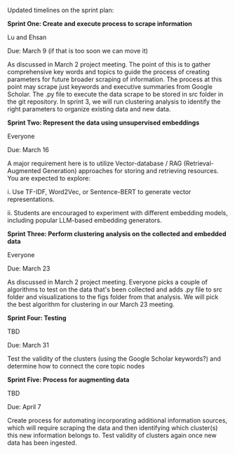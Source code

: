 Updated timelines on the sprint plan: 


**Sprint One: Create and execute process to scrape information**

Lu and Ehsan

Due: March 9 (if that is too soon we can move it)

As discussed in March 2 project meeting. The point of this is to gather comprehensive key words and topics to guide the process of creating parameters for future broader scraping of information.  The process at this point may scrape just keywords and executive summaries from Google Scholar. The .py file to execute the data scrape to be stored in src folder in the git repository. In sprint 3, we will run clustering analysis to identify the right parameters to organize existing data and new data.



**Sprint Two: Represent the data using unsupervised embeddings**

Everyone

Due: March 16

A major requirement here is to utilize Vector-database / RAG (Retrieval-Augmented Generation) approaches for storing and retrieving resources. You are expected to explore:

i. Use TF-IDF, Word2Vec, or Sentence-BERT to generate vector representations. 

ii. Students are encouraged to experiment with different embedding models, including popular LLM-based embedding generators.



**Sprint Three: Perform clustering analysis on the collected and embedded data**

Everyone

Due: March 23

As discussed in March 2 project meeting. Everyone picks a couple of algorithms to test on the data that's been collected and adds .py file to src folder and visualizations to the figs folder from that analysis. We will pick the best algorithm for clustering in our March 23 meeting.



**Sprint Four: Testing**

TBD

Due: March 31

Test the validity of the clusters (using the Google Scholar keywords?) and determine how to connect the core topic nodes



**Sprint Five: Process for augmenting data**

TBD

Due: April 7

Create process for automating incorporating additional information sources, which will require scraping the data and then identifying which cluster(s) this new information belongs to. Test validity of clusters again once new data has been ingested.




